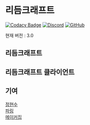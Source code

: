 # 리듬크래프트

[![Codacy Badge](https://app.codacy.com/project/badge/Grade/f95dc3fb509d4103b69ecf14809a728d)](https://app.codacy.com/gh/apwlq/rhythmcraft/dashboard?utm_source=gh&utm_medium=referral&utm_content=&utm_campaign=Badge_grade)
[![Discord](https://img.shields.io/discord/768314634582229023?logo=discord&logoColor=%23fff&label=Discord&color=%235865F2)](https://discord.gg/KFZ482Rp8w)
[![GitHub](https://img.shields.io/github/license/apwlq/rhythmcraft)](https://github.com/apwlq/rhythmcraft/blob/master/LICENSE)

현재 버전 : 3.0

## 리듬크래프트

## 리듬크래프트 클라이언트

## 기여
[정현수](https://github.com/wjdgustn)  
[파링](https://github.com/pikokr)  
[메이커집](https://github.com/apwlq)